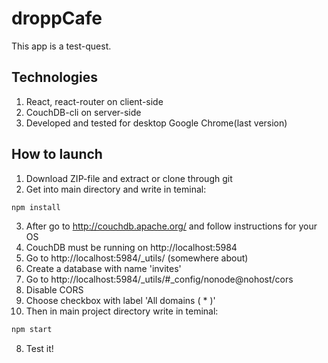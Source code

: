 # droppCafe
This app is a test-quest.

## Technologies
1. React, react-router on client-side
2. CouchDB-cli on server-side
3. Developed and tested for desktop Google Chrome(last version)

## How to launch
1. Download ZIP-file and extract or clone through git
2. Get into main directory and write in teminal:
```sh
npm install
```
3. After go to http://couchdb.apache.org/ and follow instructions for your OS
4. CouchDB must be running on http://localhost:5984
5. Go to http://localhost:5984/_utils/ (somewhere about)
6. Create a database with name 'invites'
7. Go to http://localhost:5984/_utils/#_config/nonode@nohost/cors
8. Disable CORS
9. Choose checkbox with label 'All domains ( * )'
7. Then in main project directory write in teminal:
```sh
npm start
```
8. Test it!
